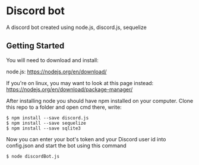 # Discord bot

A discord bot created using node.js, discord.js, sequelize

## Getting Started

You will need to download and install:

node.js: https://nodejs.org/en/download/

If you're on linux, you may want to look at this page instead: https://nodejs.org/en/download/package-manager/

After installing node you should have npm installed on your computer.
Clone this repo to a folder and open cmd there, write:
```
$ npm install --save discord.js
$ npm install --save sequelize
$ npm install --save sqlite3
```

Now you can enter your bot's token and your Discord user id into config.json and start the bot using this command
```
$ node discordBot.js
```